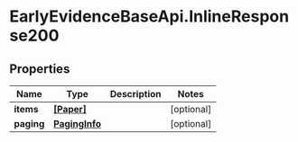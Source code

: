# EarlyEvidenceBaseApi.InlineResponse200

## Properties
Name | Type | Description | Notes
------------ | ------------- | ------------- | -------------
**items** | [**[Paper]**](Paper.md) |  | [optional] 
**paging** | [**PagingInfo**](PagingInfo.md) |  | [optional] 
